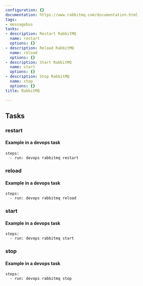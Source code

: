 ```yaml
---
configuration: {}
documentation: https://www.rabbitmq.com/documentation.html
tags:
- messagebus
tasks:
- description: Restart RabbitMQ
  name: restart
  options: {}
- description: Reload RabbitMQ
  name: reload
  options: {}
- description: Start RabbitMQ
  name: start
  options: {}
- description: Stop RabbitMQ
  name: stop
  options: {}
title: RabbitMQ

---
```


## Tasks
### restart

#### Example in a devops task

    steps:
      - run: devops rabbitmq restart


### reload

#### Example in a devops task

    steps:
      - run: devops rabbitmq reload


### start

#### Example in a devops task

    steps:
      - run: devops rabbitmq start


### stop

#### Example in a devops task

    steps:
      - run: devops rabbitmq stop

